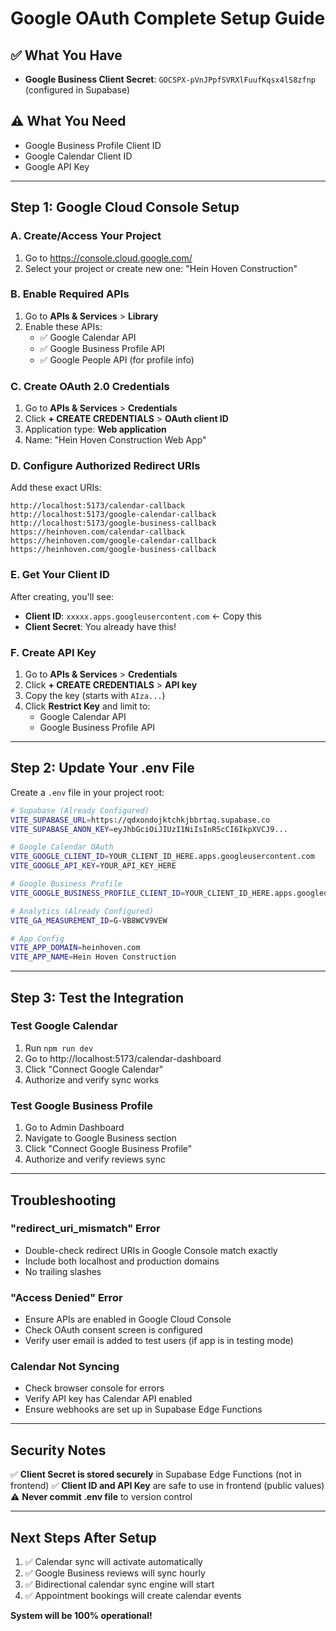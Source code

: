 # Google OAuth Complete Setup Guide

## ✅ What You Have
- **Google Business Client Secret**: `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` (configured in Supabase)

## ⚠️ What You Need
- Google Business Profile Client ID
- Google Calendar Client ID  
- Google API Key

---

## Step 1: Google Cloud Console Setup

### A. Create/Access Your Project
1. Go to https://console.cloud.google.com/
2. Select your project or create new one: "Hein Hoven Construction"

### B. Enable Required APIs
1. Go to **APIs & Services** > **Library**
2. Enable these APIs:
   - ✅ Google Calendar API
   - ✅ Google Business Profile API
   - ✅ Google People API (for profile info)

### C. Create OAuth 2.0 Credentials
1. Go to **APIs & Services** > **Credentials**
2. Click **+ CREATE CREDENTIALS** > **OAuth client ID**
3. Application type: **Web application**
4. Name: "Hein Hoven Construction Web App"

### D. Configure Authorized Redirect URIs
Add these exact URIs:
```
http://localhost:5173/calendar-callback
http://localhost:5173/google-calendar-callback
http://localhost:5173/google-business-callback
https://heinhoven.com/calendar-callback
https://heinhoven.com/google-calendar-callback
https://heinhoven.com/google-business-callback
```

### E. Get Your Client ID
After creating, you'll see:
- **Client ID**: `xxxxx.apps.googleusercontent.com` ← Copy this
- **Client Secret**: You already have this!

### F. Create API Key
1. Go to **APIs & Services** > **Credentials**
2. Click **+ CREATE CREDENTIALS** > **API key**
3. Copy the key (starts with `AIza...`)
4. Click **Restrict Key** and limit to:
   - Google Calendar API
   - Google Business Profile API

---

## Step 2: Update Your .env File

Create a `.env` file in your project root:

```bash
# Supabase (Already Configured)
VITE_SUPABASE_URL=https://qdxondojktchkjbbrtaq.supabase.co
VITE_SUPABASE_ANON_KEY=eyJhbGciOiJIUzI1NiIsInR5cCI6IkpXVCJ9...

# Google Calendar OAuth
VITE_GOOGLE_CLIENT_ID=YOUR_CLIENT_ID_HERE.apps.googleusercontent.com
VITE_GOOGLE_API_KEY=YOUR_API_KEY_HERE

# Google Business Profile
VITE_GOOGLE_BUSINESS_PROFILE_CLIENT_ID=YOUR_CLIENT_ID_HERE.apps.googleusercontent.com

# Analytics (Already Configured)
VITE_GA_MEASUREMENT_ID=G-VB8WCV9VEW

# App Config
VITE_APP_DOMAIN=heinhoven.com
VITE_APP_NAME=Hein Hoven Construction
```

---

## Step 3: Test the Integration

### Test Google Calendar
1. Run `npm run dev`
2. Go to http://localhost:5173/calendar-dashboard
3. Click "Connect Google Calendar"
4. Authorize and verify sync works

### Test Google Business Profile
1. Go to Admin Dashboard
2. Navigate to Google Business section
3. Click "Connect Google Business Profile"
4. Authorize and verify reviews sync

---

## Troubleshooting

### "redirect_uri_mismatch" Error
- Double-check redirect URIs in Google Console match exactly
- Include both localhost and production domains
- No trailing slashes

### "Access Denied" Error
- Ensure APIs are enabled in Google Cloud Console
- Check OAuth consent screen is configured
- Verify user email is added to test users (if app is in testing mode)

### Calendar Not Syncing
- Check browser console for errors
- Verify API key has Calendar API enabled
- Ensure webhooks are set up in Supabase Edge Functions

---

## Security Notes

✅ **Client Secret is stored securely** in Supabase Edge Functions (not in frontend)
✅ **Client ID and API Key** are safe to use in frontend (public values)
⚠️ **Never commit .env file** to version control

---

## Next Steps After Setup

1. ✅ Calendar sync will activate automatically
2. ✅ Google Business reviews will sync hourly
3. ✅ Bidirectional calendar sync engine will start
4. ✅ Appointment bookings will create calendar events

**System will be 100% operational!**
